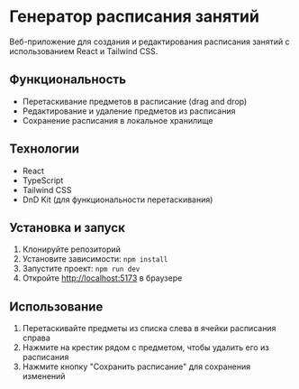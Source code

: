 # Генератор расписания занятий

Веб-приложение для создания и редактирования расписания занятий с использованием React и Tailwind CSS.

## Функциональность

- Перетаскивание предметов в расписание (drag and drop)
- Редактирование и удаление предметов из расписания
- Сохранение расписания в локальное хранилище

## Технологии

- React
- TypeScript
- Tailwind CSS
- DnD Kit (для функциональности перетаскивания)

## Установка и запуск

1. Клонируйте репозиторий
2. Установите зависимости: `npm install`
3. Запустите проект: `npm run dev`
4. Откройте [http://localhost:5173](http://localhost:5173) в браузере

## Использование

1. Перетаскивайте предметы из списка слева в ячейки расписания справа
2. Нажмите на крестик рядом с предметом, чтобы удалить его из расписания
3. Нажмите кнопку "Сохранить расписание" для сохранения изменений
